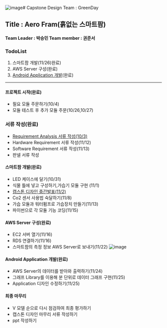 ![image](https://github.com/parkkarn/capstone/assets/114542831/e14f9539-f240-4723-bc87-a2a548ad03c9)# Capstone Design Team : GreenDay
## Title : Aero Fram(흙없는 스마트팜)
#### Team Leader : 박승민  Team member : 권준서

### TodoList
1. 스마트팜 개발(11/26)완료)
2. AWS Server 구성(완료)
3. [Android Application 개발](https://github.com/parkkarn/CapstoneApp)(완료)
---
#### 프로젝트 시작(완료)
- 필요 모듈 주문하기(10/4)
- 모듈 테스트 후 추가 모듈 주문(10/26,10/27)

### 서류 작성(완료)
- [Requirement Analysis 서류 작성(10/3)](https://github.com/parkkarn/capstone/blob/main/V%EB%AA%A8%EB%8D%B8.xlsx)
- Hardware Requirement 서류 작성(11/12)
- Software Requirement 서류 작성(11/13)
- 판넬 서류 작성
  
#### 스마트팜 개발(완료)
- LED 케이스에 달기(10/31)
- 식물 틀에 넣고 구성하기,가습기 모듈 구현 (11/1)
- [캡스톤 디자인 중간발표(11/2)](https://github.com/parkkarn/capstone/blob/main/CapstoneDesign_middle_presentation.pptx)
- Co2 센서 사용법 숙달하기(11/8)
- 가습 모듈과 워터펌프로 가습장치 만들기(11/13)
- 파이썬으로 각 모듈 기능 코딩(11/15)

  
#### AWS Server 구성(완료)
- EC2 서버 열기(11/16)
- RDS 연결하기(11/16)
- 스마트팜의 측정 정보 AWS Server로 보내기(11/22)
![image](https://github.com/parkkarn/capstone/assets/114542831/84ddc662-0989-4a43-8cc9-d80ed67d097a)

#### Android Application 개발(완료)
- AWS Server의 데이터를 받아와 출력하기(11/24)
- 그래프 Library를 이용해 분 단위로 데이터 그래프 구현(11/25)
- Application 디자인 수정하기(11/25)

#### 최종 마무리
- V 모델 순으로 다시 점검하여 최종 평가하기
- 캡스톤 디자인 마무리 서류 작성하기
- ppt 작성하기
